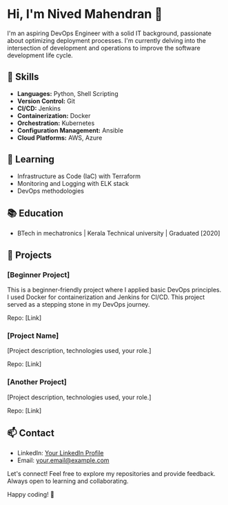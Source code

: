 # Hi, I'm Nived Mahendran 👋

I'm an aspiring DevOps Engineer with a solid IT background, passionate about optimizing deployment processes. I'm currently delving into the intersection of development and operations to improve the software development life cycle.

## 🔧 Skills

- **Languages:** Python, Shell Scripting
- **Version Control:** Git
- **CI/CD:** Jenkins
- **Containerization:** Docker
- **Orchestration:** Kubernetes
- **Configuration Management:** Ansible
- **Cloud Platforms:** AWS, Azure

## 🌱 Learning

- Infrastructure as Code (IaC) with Terraform
- Monitoring and Logging with ELK stack
- DevOps methodologies

## 📚 Education

- BTech in mechatronics | Kerala Technical university | Graduated [2020]

## 🚀 Projects

### [Beginner Project]
This is a beginner-friendly project where I applied basic DevOps principles. I used Docker for containerization and Jenkins for CI/CD. This project served as a stepping stone in my DevOps journey.

Repo: [Link]

### [Project Name]
[Project description, technologies used, your role.]

Repo: [Link]

### [Another Project]
[Project description, technologies used, your role.]

Repo: [Link]

## 📫 Contact

- LinkedIn: [Your LinkedIn Profile](https://www.linkedin.com/in/your-profile)
- Email: your.email@example.com

Let's connect! Feel free to explore my repositories and provide feedback. Always open to learning and collaborating.

Happy coding! 🚀
